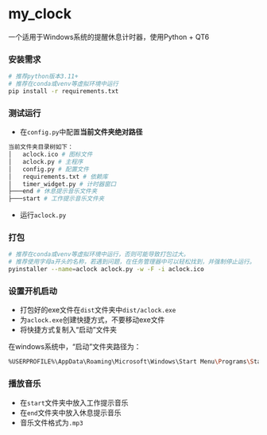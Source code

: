 # my_clock

一个适用于Windows系统的提醒休息计时器，使用Python + QT6

### 安装需求

```bash
# 推荐python版本3.11+
# 推荐在conda或venv等虚拟环境中运行
pip install -r requirements.txt
```

### 测试运行

- 在`config.py`中配置**当前文件夹绝对路径**

```bash
当前文件夹目录树如下：
│   aclock.ico # 图标文件
│   aclock.py # 主程序
│   config.py # 配置文件
│   requirements.txt # 依赖库
│   timer_widget.py # 计时器窗口
├───end # 休息提示音乐文件夹
├───start # 工作提示音乐文件夹
```

- 运行`aclock.py`

### 打包

```bash
# 推荐在conda或venv等虚拟环境中运行，否则可能导致打包过大。
# 推荐使用字母a开头的名称，若遇到问题，在任务管理器中可以轻松找到，并强制停止运行。
pyinstaller --name=aclock aclock.py -w -F -i aclock.ico
```

### 设置开机启动

- 打包好的exe文件在`dist`文件夹中`dist/aclock.exe`
- 为`aclock.exe`创建快捷方式，不要移动exe文件
- 将快捷方式复制入“启动”文件夹

在windows系统中，“启动”文件夹路径为：

``` bash
%USERPROFILE%\AppData\Roaming\Microsoft\Windows\Start Menu\Programs\Startup
```

### 播放音乐

- 在`start`文件夹中放入工作提示音乐
- 在`end`文件夹中放入休息提示音乐
- 音乐文件格式为`.mp3`
